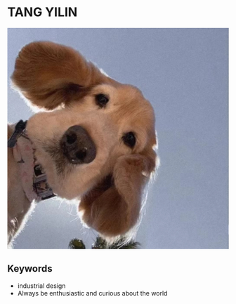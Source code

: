 # TANG YILIN
![](https://raw.githubusercontent.com/oxygen-berry/imageuploadservice/main/image/202211241042431.png)
## Keywords 
* industrial design
* Always be enthusiastic and curious about the world